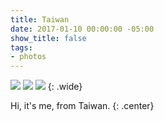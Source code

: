 ```yaml
---
title: Taiwan
date: 2017-01-10 00:00:00 -05:00
show_title: false
tags:
- photos
---
```


![](/uploads/taiwan-1.jpg)
![](/uploads/taiwan-2.jpg)
![](/uploads/taiwan-3.jpg)
{: .wide}

Hi, it's me, from Taiwan.
{: .center}
